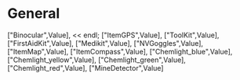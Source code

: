 # General

["Binocular",Value], << endl;
["ItemGPS",Value],
["ToolKit",Value],
["FirstAidKit",Value],
["Medikit",Value],
["NVGoggles",Value],
["ItemMap",Value],
["ItemCompass",Value],
["Chemlight_blue",Value],
["Chemlight_yellow",Value],
["Chemlight_green",Value],
["Chemlight_red",Value],
["MineDetector",Value]
